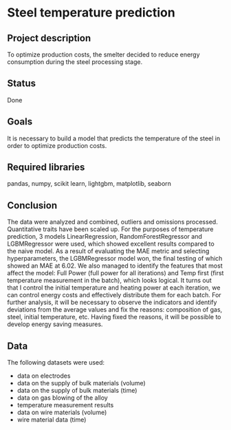 # Steel temperature prediction
## Project description
To optimize production costs, the smelter decided to reduce energy consumption during the steel processing stage.
## Status
Done
## Goals
It is necessary to build a model that predicts the temperature of the steel in order to optimize production costs.
## Required libraries
pandas, numpy, scikit learn, lightgbm, matplotlib, seaborn
## Conclusion
The data were analyzed and combined, outliers and omissions processed. Quantitative traits have been scaled up. For the purposes of temperature prediction, 3 models LinearRegression, RandomForestRegressor and LGBMRegressor were used, which showed excellent results compared to the naive model. As a result of evaluating the MAE metric and selecting hyperparameters, the LGBMRegressor model won, the final testing of which showed an MAE at 6.02. We also managed to identify the features that most affect the model: Full Power (full power for all iterations) and Temp first (first temperature measurement in the batch), which looks logical. It turns out that I control the initial temperature and heating power at each iteration, we can control energy costs and effectively distribute them for each batch. For further analysis, it will be necessary to observe the indicators and identify deviations from the average values and fix the reasons: composition of gas, steel, initial temperature, etc. Having fixed the reasons, it will be possible to develop energy saving measures.
## Data
The following datasets were used:
* data on electrodes
* data on the supply of bulk materials (volume)
* data on the supply of bulk materials (time)
* data on gas blowing of the alloy
* temperature measurement results
* data on wire materials (volume)
* wire material data (time)
